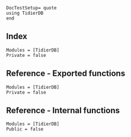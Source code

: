 ```@meta
DocTestSetup= quote
using TidierDB
end
```
## Index
```@index
Modules = [TidierDB]
Private = false
```

## Reference - Exported functions
```@autodocs
Modules = [TidierDB]
Private = false
```

## Reference - Internal functions
```@autodocs
Modules = [TidierDB]
Public = false
```